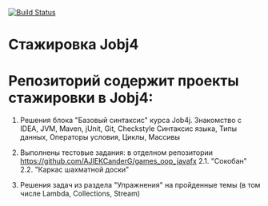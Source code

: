 [![Build Status](https://www.travis-ci.com/AJIEKCanderG/job4j_elementary.svg?branch=master)](https://www.travis-ci.com/AJIEKCanderG/job4j_elementary)

# Стажировка Jobj4

# Репозиторий содержит проекты стажировки в Jobj4:
1. Решения блока "Базовый синтаксис" курса Job4j.
Знакомство с IDEA, JVM, Maven, jUnit, Git, Сheckstyle
Синтаксис языка, Типы данных, Операторы условия, Циклы, Массивы
 
2. Выполнены тестовые задания:
в отделном репозитории https://github.com/AJIEKCanderG/games_oop_javafx
2.1. "Сокобан"
2.2. "Каркас шахматной доски"

3. Решения задач из раздела "Упражнения" на пройденные темы (в том числе Lambda, Collections, Stream)
